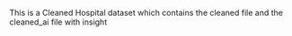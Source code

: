 This is a Cleaned Hospital dataset which contains the cleaned file and the cleaned_ai file with insight 
